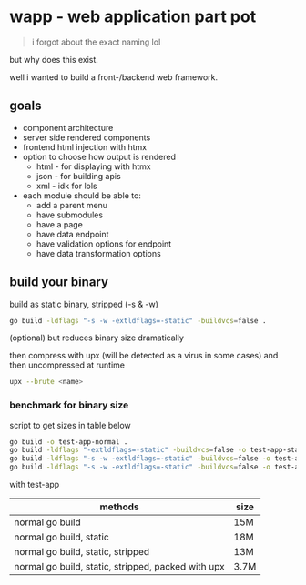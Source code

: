 # wapp - web application part pot

> i forgot about the exact naming lol

but why does this exist.

well i wanted to build a front-/backend web framework.

## goals

* component architecture
* server side rendered components
* frontend html injection with htmx
* option to choose how output is rendered
	* html - for displaying with htmx
	* json - for building apis
	* xml - idk for lols
* each module should be able to:
	* add a parent menu
	* have submodules
	* have a page
	* have data endpoint
	* have validation options for endpoint
	* have data transformation options

## build your binary

build as static binary, stripped (-s & -w)

```bash
go build -ldflags "-s -w -extldflags=-static" -buildvcs=false .
```

(optional) but reduces binary size dramatically

then compress with upx (will be detected as a virus in some cases)
and then uncompressed at runtime

```bash
upx --brute <name>
```

### benchmark for binary size

script to get sizes in table below

```bash
go build -o test-app-normal .
go build -ldflags "-extldflags=-static" -buildvcs=false -o test-app-static .
go build -ldflags "-s -w -extldflags=-static" -buildvcs=false -o test-app-static-stripped .
go build -ldflags "-s -w -extldflags=-static" -buildvcs=false -o test-app-static-stripped-upx . && upx --brute test-app-static-stripped-upx
```

with test-app

| methods | size |
| --- | --- |
| normal go build | 15M |
| normal go build, static | 18M |
| normal go build, static, stripped | 13M |
| normal go build, static, stripped, packed with upx | 3.7M |
